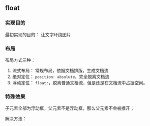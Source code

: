 ## float

### 实现目的

最初实现的目的： 让文字环绕图片

### 布局

布局方式三种： 

1. 流式布局： 常规布局，依据文档排版，生成文档流
2. 绝对定位： `position: absolute`，完全脱离文档流
3. 浮动定位： `float:`，脱离普通文档流，但是还是在文档流中占据空间。

### 特殊效果

子元素全部为浮动框，父元素不是浮动框，那么父元素不会被撑开；

解决方法： 